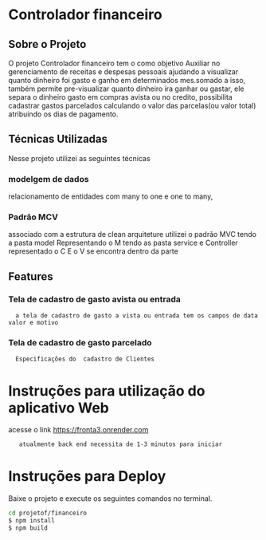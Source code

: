 # Controlador financeiro

## Sobre o Projeto
O projeto Controlador financeiro tem o como objetivo Auxiliar no gerenciamento de receitas e despesas pessoais ajudando a visualizar quanto dinheiro foi gasto e ganho em determinados mes.somado a isso, também permite pre-visualizar quanto dinheiro ira ganhar ou gastar, ele separa o dinheiro gasto em compras avista ou no credito, possibilita cadastrar gastos parcelados calculando o valor das parcelas(ou valor total) atribuindo os dias de pagamento.

## Técnicas Utilizadas
Nesse projeto utilizei as seguintes técnicas

### modelgem de dados
relacionamento de entidades com many to one e one to many,


### Padrão MCV
associado com a estrutura de clean arquiteture utilizei o padrão MVC
tendo a pasta model Representando o M
tendo as pasta service e Controller representado o C
E o V se encontra dentro da parte

 ## Features
 
 ### Tela de cadastro de gasto avista ou entrada
      a tela de cadastro de gasto a vista ou entrada tem os campos de data valor e motivo
      
 ### Tela de cadastro de gasto parcelado
      Especificações do  cadastro de Clientes


# Instruções para utilização do aplicativo Web
 acesse o link https://fronta3.onrender.com
 
  ```bash
     atualmente back end necessita de 1-3 minutos para iniciar
 ```

      
 # Instruções para Deploy
 Baixe o projeto e execute os seguintes comandos no terminal.
 
  ```bash
 cd projetof/financeiro
  $ npm install
  $ npm build
 ```
